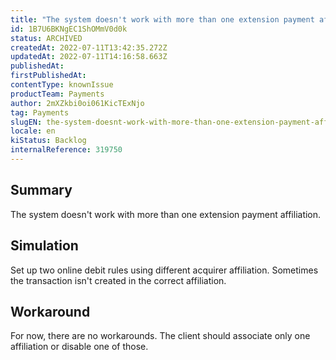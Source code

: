 ```yaml
---
title: "The system doesn't work with more than one extension payment affiliation for debit online method"
id: 1B7U6BKNgEC1ShOMmV0d0k
status: ARCHIVED
createdAt: 2022-07-11T13:42:35.272Z
updatedAt: 2022-07-11T14:16:58.663Z
publishedAt: 
firstPublishedAt: 
contentType: knownIssue
productTeam: Payments
author: 2mXZkbi0oi061KicTExNjo
tag: Payments
slugEN: the-system-doesnt-work-with-more-than-one-extension-payment-affiliation-for
locale: en
kiStatus: Backlog
internalReference: 319750
---
```


## Summary


The system doesn't work with more than one extension payment affiliation.


## Simulation


Set up two online debit rules using different acquirer affiliation.
Sometimes the transaction isn't created in the correct affiliation.


## Workaround


For now, there are no workarounds.
The client should associate only one affiliation or disable one of those.

